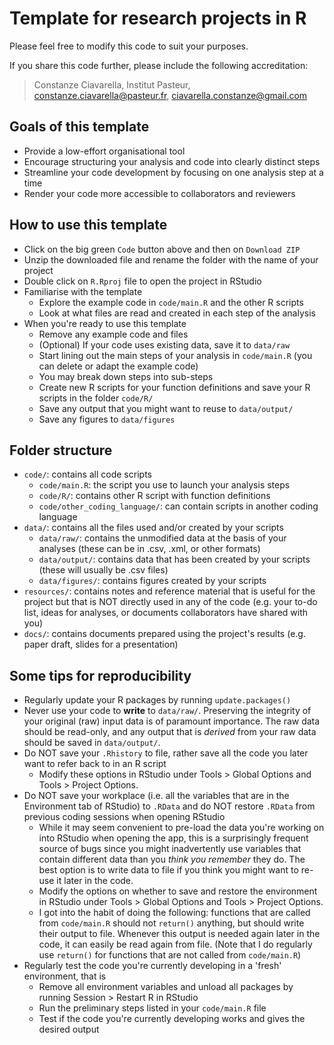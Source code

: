 # Template for research projects in R

Please feel free to modify this code to suit your purposes.

If you share this code further, please include the following accreditation:

> Constanze Ciavarella, Institut Pasteur, [constanze.ciavarella\@pasteur.fr](mailto:constanze.ciavarella@pasteur.fr),  [ciavarella.constanze\@gmail.com](mailto:ciavarella.constanze@gmail.com)

## Goals of this template

-   Provide a low-effort organisational tool
-   Encourage structuring your analysis and code into clearly distinct steps
-   Streamline your code development by focusing on one analysis step at a time
-   Render your code more accessible to collaborators and reviewers

## How to use this template

-   Click on the big green `Code` button above and then on `Download ZIP`
-   Unzip the downloaded file and rename the folder with the name of your project
-   Double click on `R.Rproj` file to open the project in RStudio
-   Familiarise with the template
    -   Explore the example code in `code/main.R` and the other R scripts
    -   Look at what files are read and created in each step of the analysis
-   When you're ready to use this template
    -   Remove any example code and files
    -   (Optional) If your code uses existing data, save it to `data/raw`
    -   Start lining out the main steps of your analysis in `code/main.R` (you can delete or adapt the example code)
    -   You may break down steps into sub-steps
    -   Create new R scripts for your function definitions and save your R scripts in the folder `code/R/`
    -   Save any output that you might want to reuse to `data/output/`
    -   Save any figures to `data/figures`

## Folder structure

-   `code/`: contains all code scripts
    -   `code/main.R`: the script you use to launch your analysis steps
    -   `code/R/`: contains other R script with function definitions
    -   `code/other_coding_language/`: can contain scripts in another coding language
-   `data/`: contains all the files used and/or created by your scripts
    -   `data/raw/`: contains the unmodified data at the basis of your analyses (these can be in .csv, .xml, or other formats)
    -   `data/output/`: contains data that has been created by your scripts (these will usually be .csv files)
    -   `data/figures/`: contains figures created by your scripts
-   `resources/`: contains notes and reference material that is useful for the project but that is NOT directly used in any of the code (e.g. your to-do list, ideas for analyses, or documents collaborators have shared with you)
-   `docs/`: contains documents prepared using the project's results (e.g. paper draft, slides for a presentation)

## Some tips for reproducibility

-   Regularly update your R packages by running `update.packages()`
-   Never use your code to **write** to `data/raw/`. Preserving the integrity of your original (raw) input data is of paramount importance. The raw data should be read-only, and any output that is *derived* from your raw data should be saved in `data/output/`.
-   Do NOT save your `.Rhistory` to file, rather save all the code you later want to refer back to in an R script
    -   Modify these options in RStudio under Tools \> Global Options and Tools \> Project Options.
-   Do NOT save your workplace (i.e. all the variables that are in the Environment tab of RStudio) to `.RData` and do NOT restore `.RData` from previous coding sessions when opening RStudio
    -   While it may seem convenient to pre-load the data you're working on into RStudio when opening the app, this is a surprisingly frequent source of bugs since you might inadvertently use variables that contain different data than you *think you remember* they do. The best option is to write data to file if you think you might want to re-use it later in the code.
    -   Modify the options on whether to save and restore the environment in RStudio under Tools \> Global Options and Tools \> Project Options.
    -   I got into the habit of doing the following: functions that are called from `code/main.R` should not `return()` anything, but should write their output to file. Whenever this output is needed again later in the code, it can easily be read again from file. (Note that I do regularly use `return()` for functions that are not called from `code/main.R`)
-   Regularly test the code you're currently developing in a 'fresh' environment, that is
    -   Remove all environment variables and unload all packages by running Session \> Restart R in RStudio
    -   Run the preliminary steps listed in your `code/main.R` file
    -   Test if the code you're currently developing works and gives the desired output
